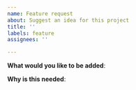 ```yaml
---
name: Feature request
about: Suggest an idea for this project
title: ''
labels: feature
assignees: ''

---
```


<!-- Please only use this template for submitting feature requests -->

**What would you like to be added**:

**Why is this needed**:

